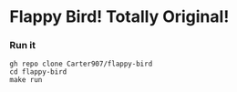 # Flappy Bird! Totally Original!

### Run it
```
gh repo clone Carter907/flappy-bird
cd flappy-bird
make run
```

